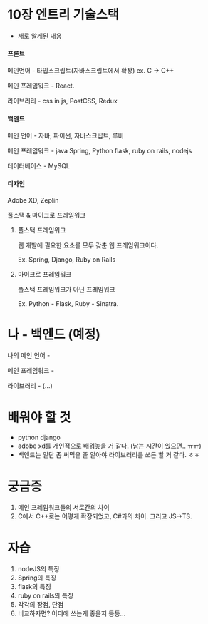 # 10장 엔트리 기술스택

- 새로 알게된 내용

#### 프론트

메인언어 - 타입스크립트(자바스크립트에서 확장) ex. C -> C++

메인 프레임워크 - React.

라이브러리 - css in js, PostCSS, Redux

#### 백엔드

메인 언어 - 자바, 파이썬, 자바스크립트, 루비

메인 프레임워크 - java Spring, Python flask, ruby on rails, nodejs

데이터베이스 - MySQL

#### 디자인

Adobe XD, Zeplin



풀스택 & 마이크로 프레임워크

1. 풀스택 프레임워크

   웹 개발에 필요한 요소를 모두 갖춘 웹 프레임워크이다.

   Ex. Spring, Django, Ruby on Rails

2. 마이크로 프레임워크

   풀스택 프레임워크가 아닌 프레임워크

   Ex. Python - Flask, Ruby - Sinatra.



# 나 - 백엔드 (예정)

나의 메인 언어 -

메인 프레임워크 -

라이브러리 - (...)



# 배워야 할 것

- python django
- adobe xd를 개인적으로 배워놓을 거 같다. (남는 시간이 있으면.. ㅠㅠ)
- 백엔드는 일단 좀 써먹을 줄 알아야 라이브러리를 쓰든 할 거 같다. ㅎㅎ



# 궁금증

1. 메인 프레임워크들의 서로간의 차이
2. C에서 C++로는 어떻게 확장되었고, C#과의 차이. 그리고 JS->TS.



# 자습

1. nodeJS의 특징
2. Spring의 특징
3. flask의 특징
4. ruby on rails의 특징
5. 각각의 장점, 단점
6. 비교하자면? 어디에 쓰는게 좋을지 등등...